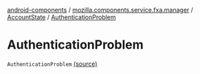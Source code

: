[android-components](../../index.md) / [mozilla.components.service.fxa.manager](../index.md) / [AccountState](index.md) / [AuthenticationProblem](./-authentication-problem.md)

# AuthenticationProblem

`AuthenticationProblem` [(source)](https://github.com/mozilla-mobile/android-components/blob/master/components/service/firefox-accounts/src/main/java/mozilla/components/service/fxa/manager/State.kt#L17)